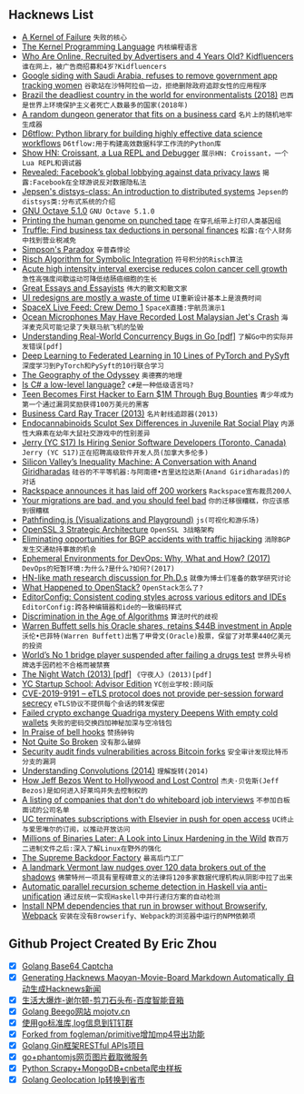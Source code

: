 ## Hacknews List


- [A Kernel of Failure](https://tedium.co/2019/02/28/ibm-workplace-os-taligent-history/)  `失败的核心`
- [The Kernel Programming Language](http://web.cs.wpi.edu/~jshutt/kernel.html)  `内核编程语言`
- [Who Are Online, Recruited by Advertisers and 4 Years Old? Kidfluencers](https://www.nytimes.com/2019/03/01/business/media/social-media-influencers-kids.html)  `谁在网上，被广告商招募和4岁?Kidfluencers`
- [Google siding with Saudi Arabia, refuses to remove government app tracking women](https://www.businessinsider.com/absher-google-refuses-to-remove-saudi-govt-app-that-tracks-women-2019-3)  `谷歌站在沙特阿拉伯一边，拒绝删除政府追踪女性的应用程序`
- [Brazil the deadliest country in the world for environmentalists (2018)](https://www.globalwitness.org/en/campaigns/environmental-activists/at-what-cost/)  `巴西是世界上环境保护主义者死亡人数最多的国家(2018年)`
- [A random dungeon generator that fits on a business card](https://twitter.com/munificentbob/status/1101903466111283200)  `名片上的随机地牢生成器`
- [D6tflow: Python library for building highly effective data science workflows](https://github.com/d6t/d6tflow)  `D6tflow:用于构建高效数据科学工作流的Python库`
- [Show HN: Croissant, a Lua REPL and Debugger](https://github.com/giann/croissant)  `展示HN: Croissant，一个Lua REPL和调试器`
- [Revealed: Facebook’s global lobbying against data privacy laws](https://www.theguardian.com/technology/2019/mar/02/facebook-global-lobbying-campaign-against-data-privacy-laws-investment)  `揭露:Facebook在全球游说反对数据隐私法`
- [Jepsen&#39;s distsys-class: An introduction to distributed systems](https://github.com/aphyr/distsys-class)  `Jepsen的distsys类:分布式系统的介绍`
- [GNU Octave 5.1.0](https://www.gnu.org/software/octave/NEWS-5.1.html)  `GNU Octave 5.1.0`
- [Printing the human genome on punched tape](https://blog.mattbierner.com/dna-print/)  `在穿孔纸带上打印人类基因组`
- [Truffle: Find business tax deductions in personal finances](https://www.gotruffle.com/)  `松露:在个人财务中找到营业税减免`
- [Simpson&#39;s Paradox](https://www.forrestthewoods.com/blog/my_favorite_paradox/)  `辛普森悖论`
- [Risch Algorithm for Symbolic Integration](https://en.wikipedia.org/wiki/Risch_algorithm)  `符号积分的Risch算法`
- [Acute high intensity interval exercise reduces colon cancer cell growth](https://physoc.onlinelibrary.wiley.com/doi/10.1113/JP277648)  `急性高强度间歇运动可降低结肠癌细胞的生长`
- [Great Essays and Essayists](http://www.adamponting.com/great-essays-essayists/)  `伟大的散文和散文家`
- [UI redesigns are mostly a waste of time](https://debugandrelease.blogspot.com/2019/03/ui-redesigns-are-mostly-waste-of-time.html)  `UI重新设计基本上是浪费时间`
- [SpaceX Live Feed: Crew Demo 1](https://www.spacex.com/webcast)  `SpaceX直播:宇航员演示1`
- [Ocean Microphones May Have Recorded Lost Malaysian Jet&#39;s Crash](https://www.livescience.com/64861-lost-malaysia-mh370-crash-site-sounds.html)  `海洋麦克风可能记录了失联马航飞机的坠毁`
- [Understanding Real-World Concurrency Bugs in Go [pdf]](https://golangweekly.com/link/59972/b208593eda)  `了解Go中的实际并发错误[pdf]`
- [Deep Learning to Federated Learning in 10 Lines of PyTorch and PySyft](https://blog.openmined.org/upgrade-to-federated-learning-in-10-lines/)  `深度学习到PyTorch和PySyft的10行联合学习`
- [The Geography of the Odyssey](https://www.laphamsquarterly.org/roundtable/geography-odyssey)  `奥德赛的地理`
- [Is C# a low-level language?](https://mattwarren.org/2019/03/01/Is-CSharp-a-low-level-language/)  `c#是一种低级语言吗?`
- [Teen Becomes First Hacker to Earn $1M Through Bug Bounties](https://digit.fyi/teen-hacker-earns-1m-via-bug-bounties/)  `青少年成为第一个通过漏洞奖励获得100万美元的黑客`
- [Business Card Ray Tracer (2013)](http://fabiensanglard.net/rayTracing_back_of_business_card/index.php)  `名片射线追踪器(2013)`
- [Endocannabinoids Sculpt Sex Differences in Juvenile Rat Social Play](https://www.cell.com/neuron/fulltext/S0896-6273(19)30115-1?_returnURL=https%3A%2F%2Flinkinghub.elsevier.com%2Fretrieve%2Fpii%2FS0896627319301151%3Fshowall%3Dtrue)  `内源性大麻素在幼年大鼠社交游戏中的性别差异`
- [Jerry (YC S17) Is Hiring Senior Software Developers (Toronto, Canada)](https://www.workable.com/j/089F60DE31)  `Jerry (YC S17)正在招聘高级软件开发人员(加拿大多伦多)`
- [Silicon Valley’s Inequality Machine: A Conversation with Anand Giridharadas](https://techcrunch.com/2019/03/02/silicon-valleys-inequality-machine-anand-giridharadas/)  `硅谷的不平等机器:与阿南德•吉里达拉达斯(Anand Giridharadas)的对话`
- [Rackspace announces it has laid off 200 workers](https://techcrunch.com/2019/03/01/rackspace-announces-it-has-laid-off-200-workers/)  `Rackspace宣布裁员200人`
- [Your migrations are bad, and you should feel bad](https://djrobstep.com/talks/your-migrations-are-bad-and-you-should-feel-bad)  `你的迁移很糟糕，你应该感到很糟糕`
- [Pathfinding.js (Visualizations and Playground)](https://qiao.github.io/PathFinding.js/visual/)  `js(可视化和游乐场)`
- [OpenSSL 3 Strategic Architecture](https://www.openssl.org/docs/OpenSSLStrategicArchitecture.html)  `OpenSSL 3战略架构`
- [Eliminating opportunities for BGP accidents with traffic hijacking](https://habr.com/en/company/qrator/blog/442264/)  `消除BGP发生交通劫持事故的机会`
- [Ephemeral Environments for DevOps: Why, What and How? (2017)](https://enterprisedevops.org/article/ephemeral-environment-why-what-how-and-where)  `DevOps的短暂环境:为什么?是什么?如何?(2017)`
- [HN-like math research discussion for Ph.D.s](https://www.hessix.com)  `就像为博士们准备的数学研究讨论`
- [What Happened to OpenStack?](https://aeva.online/2019/03/what-happened-to-openstack/)  `OpenStack怎么了?`
- [EditorConfig: Consistent coding styles across various editors and IDEs](https://editorconfig.org/)  `EditorConfig:跨各种编辑器和ide的一致编码样式`
- [Discrimination in the Age of Algorithms](https://arxiv.org/abs/1902.03731)  `算法时代的歧视`
- [Warren Buffett sells his Oracle shares, retains $44B investment in Apple](https://www.zdnet.com/article/warren-buffett-has-sold-his-oracle-shares-but-retained-his-44-billion-investment-in-apple/)  `沃伦•巴菲特(Warren Buffett)出售了甲骨文(Oracle)股票，保留了对苹果440亿美元的投资`
- [World’s No 1 bridge player suspended after failing a drugs test](https://www.theguardian.com/sport/2019/mar/01/world-no1-bridge-player-suspended-after-failing-a-drugs-test-geir-helgemo)  `世界头号桥牌选手因药检不合格而被禁赛`
- [The Night Watch (2013) [pdf]](https://www.usenix.org/system/files/1311_05-08_mickens.pdf)  `《守夜人》(2013)[pdf]`
- [YC Startup School: Advisor Edition](https://blog.ycombinator.com/startup-school-advisor-edition/)  `YC创业学校:顾问版`
- [CVE-2019-9191 – eTLS protocol does not provide per-session forward secrecy](https://nvd.nist.gov/vuln/detail/CVE-2019-9191)  `eTLS协议不提供每个会话的转发保密`
- [Failed crypto exchange Quadriga mystery Deepens With empty cold wallets](https://www.bloomberg.com/news/articles/2019-03-01/quadriga-has-6-cold-wallets-but-they-don-t-hold-any-crypto)  `失败的密码交换四加神秘加深与空冷钱包`
- [In Praise of bell hooks](https://www.nytimes.com/2019/02/28/books/bell-hooks-min-jin-lee-aint-i-a-woman.html)  `赞扬钟钩`
- [Not Quite So Broken](https://nqsb.io/)  `没有那么破碎`
- [Security audit finds vulnerabilities across Bitcoin forks](https://bitcoinsv.io/2019/03/01/bitcoin-sv-security-audit-helps-resolve-multiple-vulnerabilities-across-different-bitcoin-blockchains/)  `安全审计发现比特币分支的漏洞`
- [Understanding Convolutions (2014)](http://colah.github.io/posts/2014-07-Understanding-Convolutions/)  `理解旋转(2014)`
- [How Jeff Bezos Went to Hollywood and Lost Control](https://www.nytimes.com/2019/03/02/business/jeff-bezos-lauren-sanchez-amazon-hollywood.html)  `杰夫·贝佐斯(Jeff Bezos)是如何进入好莱坞并失去控制权的`
- [A listing of companies that don&#39;t do whiteboard job interviews](https://github.com/poteto/hiring-without-whiteboards)  `不参加白板面试的公司名单`
- [UC terminates subscriptions with Elsevier in push for open access](https://www.universityofcalifornia.edu/press-room/uc-terminates-subscriptions-worlds-largest-scientific-publisher-push-open-access-publicly)  `UC终止与爱思唯尔的订阅，以推动开放访问`
- [Millions of Binaries Later: A Look into Linux Hardening in the Wild](https://capsule8.com/blog/millions-of-binaries-later-a-look-into-linux-hardening-in-the-wild/)  `数百万二进制文件之后:深入了解Linux在野外的强化`
- [The Supreme Backdoor Factory](https://dfir.it/blog/2019/02/26/the-supreme-backdoor-factory/)  `最高后门工厂`
- [A landmark Vermont law nudges over 120 data brokers out of the shadows](https://www.fastcompany.com/90302036/over-120-data-brokers-inch-out-of-the-shadows-under-landmark-vermont-law)  `佛蒙特州一项具有里程碑意义的法律将120多家数据代理机构从阴影中拉了出来`
- [Automatic parallel recursion scheme detection in Haskell via anti-unification](https://research-repository.st-andrews.ac.uk/bitstream/handle/10023/15729/Barwell_2017_FGCS_ParallelFunctionalPearls_AAM.pdf?sequence=1&amp;isAllowed=y)  `通过反统一实现Haskell中并行递归方案的自动检测`
- [Install NPM dependencies that run in browser without Browserify, Webpack](https://github.com/pikapkg/web/blob/master/README.md)  `安装在没有Browserify、Webpack的浏览器中运行的NPM依赖项`

## Github Project Created By Eric Zhou

- [x] [Golang Base64 Captcha](https://github.com/mojocn/base64Captcha)
- [x] [Generating Hacknews Maoyan-Movie-Board Markdown Automatically 自动生成Hacknews新闻](https://github.com/dejavuzhou/md-genie)
- [x] [生活大爆炸-谢尔顿-剪刀石头布-百度智能音箱](https://github.com/mojocn/dueros-bang-game)
- [x] [Golang Beego网站 mojotv.cn](https://github.com/mojocn/www.mojotv.cn)
- [x] [使用go标准库,log信息到钉钉群](https://github.com/mojocn/dooger)
- [x] [Forked from fogleman/primitive增加mp4导出功能](https://github.com/mojocn/primitive)
- [x] [Golang Gin框架RESTful APIs项目](https://github.com/JJJJJJJerk/ezier-golang-web-api-framework)
- [x] [go+phantomjs网页图片截取微服务](https://github.com/mojocn/screen_shot)
- [x] [Python Scrapy+MongoDB+cnbeta爬虫样板](https://github.com/mojocn/scrapy_mongodb_boilerplate_cnbeta)
- [x] [Golang Geolocation Ip转换到省市](https://github.com/mojocn/ip2location)